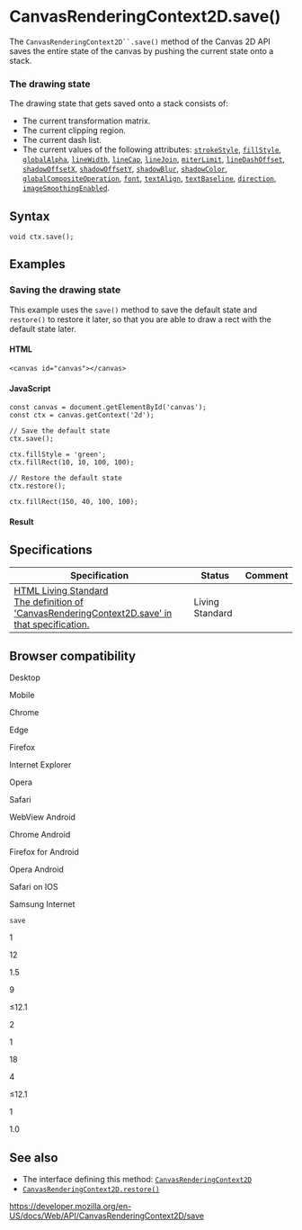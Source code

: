 # CanvasRenderingContext2D.save()

The ` CanvasRenderingContext2D``.save() ` method of the Canvas 2D API saves the entire state of the canvas by pushing the current state onto a stack.

### The drawing state

The drawing state that gets saved onto a stack consists of:

- The current transformation matrix.
- The current clipping region.
- The current dash list.
- The current values of the following attributes: [`strokeStyle`](strokestyle), [`fillStyle`](fillstyle), [`globalAlpha`](globalalpha), [`lineWidth`](linewidth), [`lineCap`](linecap), [`lineJoin`](linejoin), [`miterLimit`](miterlimit), [`lineDashOffset`](linedashoffset), [`shadowOffsetX`](shadowoffsetx), [`shadowOffsetY`](shadowoffsety), [`shadowBlur`](shadowblur), [`shadowColor`](shadowcolor), [`globalCompositeOperation`](globalcompositeoperation), [`font`](font), [`textAlign`](textalign), [`textBaseline`](textbaseline), [`direction`](direction), [`imageSmoothingEnabled`](imagesmoothingenabled).

## Syntax

    void ctx.save();

## Examples

### Saving the drawing state

This example uses the `save()` method to save the default state and `restore()` to restore it later, so that you are able to draw a rect with the default state later.

#### HTML

    <canvas id="canvas"></canvas>

#### JavaScript

    const canvas = document.getElementById('canvas');
    const ctx = canvas.getContext('2d');

    // Save the default state
    ctx.save();

    ctx.fillStyle = 'green';
    ctx.fillRect(10, 10, 100, 100);

    // Restore the default state
    ctx.restore();

    ctx.fillRect(150, 40, 100, 100);

#### Result

## Specifications

<table><thead><tr class="header"><th>Specification</th><th>Status</th><th>Comment</th></tr></thead><tbody><tr class="odd"><td><a href="https://html.spec.whatwg.org/multipage/scripting.html#dom-context-2d-save">HTML Living Standard<br />
<span class="small">The definition of 'CanvasRenderingContext2D.save' in that specification.</span></a></td><td><span class="spec-living">Living Standard</span></td><td></td></tr></tbody></table>

## Browser compatibility

Desktop

Mobile

Chrome

Edge

Firefox

Internet Explorer

Opera

Safari

WebView Android

Chrome Android

Firefox for Android

Opera Android

Safari on IOS

Samsung Internet

`save`

1

12

1.5

9

≤12.1

2

1

18

4

≤12.1

1

1.0

## See also

- The interface defining this method: [`CanvasRenderingContext2D`](../canvasrenderingcontext2d)
- [`CanvasRenderingContext2D.restore()`](restore)

<a href="https://developer.mozilla.org/en-US/docs/Web/API/CanvasRenderingContext2D/save" class="_attribution-link">https://developer.mozilla.org/en-US/docs/Web/API/CanvasRenderingContext2D/save</a>
